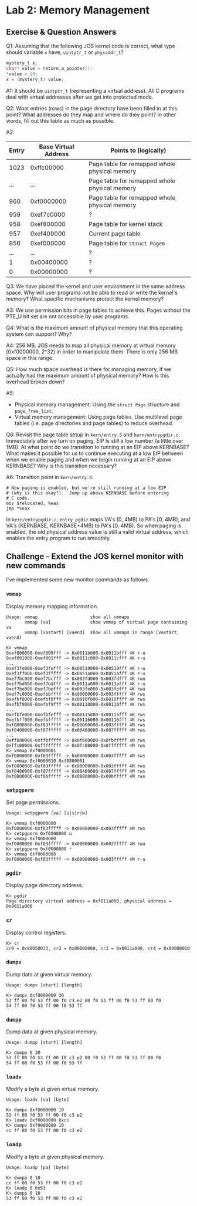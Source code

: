 # Lab 2: Memory Management

## Exercise & Question Answers

Q1: Assuming that the following JOS kernel code is correct, what type should variable `x` have, `uintptr_t` or `physaddr_t`?

```c
mystery_t x;
char* value = return_a_pointer();
*value = 10;
x = (mystery_t) value;
```

A1: It should be `uintptr_t` (representing a virtual address). All C programs deal with virtual addresses after we get into protected mode.

Q2: What entries (rows) in the page directory have been filled in at this point? What addresses do they map and where do they point? In other words, fill out this table as much as possible.

A2:

|Entry|Base Virtual Address|Points to (logically)|
|-|-|-|
|1023|0xffc00000|Page table for remapped whole physical memory|
|...|...|Page table for remapped whole physical memory|
|960|0xf0000000|Page table for remapped whole physical memory|
|959|0xef7c0000|?|
|958|0xef800000|Page table for kernel stack|
|957|0xef400000|Current page table|
|956|0xef000000|Page table for `struct Page`s|
|...|...|?|
|1|0x00400000|?|
|0|0x00000000|?|

Q3: We have placed the kernel and user environment in the same address space. Why will user programs not be able to read or write the kernel's memory? What specific mechanisms protect the kernel memory?

A3: We use permission bits in page tables to achieve this. Pages without the PTE_U bit set are not accessible by user programs.

Q4: What is the maximum amount of physical memory that this operating system can support? Why?

A4: 256 MB. JOS needs to map all physical memory at virtual memory [0xf0000000, 2^32) in order to manipulate them. There is only 256 MB space in this range.

Q5: How much space overhead is there for managing memory, if we actually had the maximum amount of physical memory? How is this overhead broken down?

A5:

- Physical memory management: Using the `struct Page` structure and `page_free_list`.
- Virtual memory management: Using page tables. Use multilevel page tables (i.e. page directories and page tables) to reduce overhead.

Q6: Revisit the page table setup in `kern/entry.S` and `kern/entrypgdir.c`. Immediately after we turn on paging, EIP is still a low number (a little over 1MB). At what point do we transition to running at an EIP above KERNBASE? What makes it possible for us to continue executing at a low EIP between when we enable paging and when we begin running at an EIP above KERNBASE? Why is this transition necessary?

A6: Transition point in `kern/entry.S`:

```assembly
# Now paging is enabled, but we're still running at a low EIP
# (why is this okay?).  Jump up above KERNBASE before entering
# C code.
mov	$relocated, %eax
jmp	*%eax
```

In `kern/entrypgdir.c`, `entry_pgdir` maps VA's [0, 4MB) to PA's [0, 4MB), and VA's [KERNBASE, KERNBASE+4MB) to PA's [0, 4MB). So when paging is enabled, the old physical address value is still a valid virtual address, which enables the entry program to run smoothly.

## Challenge - Extend the JOS kernel monitor with new commands

I've implemented some new monitor commands as follows.

### `vmmap`

Display memory mapping information.

```
Usage: vmmap                    show all vmmaps
       vmmap [va]               show vmmap of virtual page containing va
       vmmap [vastart] [vaend]  show all vmmaps in range [vastart, vaend)
```

```
K> vmmap
0xef000000-0xef000fff -> 0x0011b000-0x0011bfff 4K r-u
0xef001000-0xef001fff -> 0x0011c000-0x0011cfff 4K r-u
...
0xef3fe000-0xef3fefff -> 0x00519000-0x00519fff 4K r-u
0xef3ff000-0xef3fffff -> 0x0051a000-0x0051afff 4K r-u
0xef7bc000-0xef7bcfff -> 0x003fd000-0x003fdfff 4K rwu
0xef7bd000-0xef7bdfff -> 0x0011a000-0x0011afff 4K r-u
0xef7be000-0xef7befff -> 0x003fe000-0x003fefff 4K rwu
0xef7c0000-0xefbbffff -> 0x00000000-0x003fffff 4M rws
0xefbf8000-0xefbf8fff -> 0x0010f000-0x0010ffff 4K rws
0xefbf9000-0xefbf9fff -> 0x00110000-0x00110fff 4K rws
...
0xefbfe000-0xefbfefff -> 0x00115000-0x00115fff 4K rws
0xefbff000-0xefbfffff -> 0x00116000-0x00116fff 4K rws
0xf0000000-0xf03fffff -> 0x00000000-0x003fffff 4M rws
0xf0400000-0xf07fffff -> 0x00400000-0x007fffff 4M rws
...
0xff800000-0xffbfffff -> 0x0f800000-0x0fbfffff 4M rws
0xffc00000-0xffffffff -> 0x0fc00000-0x0fffffff 4M rws
K> vmmap 0xf0000001
0xf0000000-0xf03fffff -> 0x00000000-0x003fffff 4M rws
K> vmmap 0xf0000010 0xf0800001
0xf0000000-0xf03fffff -> 0x00000000-0x003fffff 4M rws
0xf0400000-0xf07fffff -> 0x00400000-0x007fffff 4M rws
0xf0800000-0xf0bfffff -> 0x00800000-0x00bfffff 4M rws
```

### `setpgperm`

Set page permissions.

```
Usage: setpgperm [va] [u|s|r|w]
```

```
K> vmmap 0xf0000000
0xf0000000-0xf03fffff -> 0x00000000-0x003fffff 4M rws
K> setpgperm 0xf0000000 u
K> vmmap 0xf0000000
0xf0000000-0xf03fffff -> 0x00000000-0x003fffff 4M rwu
K> setpgperm 0xf0000000 r
K> vmmap 0xf0000000
0xf0000000-0xf03fffff -> 0x00000000-0x003fffff 4M r-u
```

### `pgdir`

Display page directory address.

```
K> pgdir
Page directory virtual address = 0xf011a000, physical address = 0x0011a000
```

### `cr`

Display control registers.

```
K> cr
cr0 = 0x80050033, cr2 = 0x00000000, cr3 = 0x0011a000, cr4 = 0x00000010
```

### `dumpv`

Dump data at given virtual memory.

```
Usage: dumpv [start] [length]
```

```
K> dumpv 0xf0000000 30
53 ff 00 f0 53 ff 00 f0 c3 e2 00 f0 53 ff 00 f0 53 ff 00 f0
54 ff 00 f0 53 ff 00 f0 53 ff
```

### `dumpp`

Dump data at given physical memory.

```
Usage: dumpp [start] [length]
```

```
K> dumpp 0 30
53 ff 00 f0 53 ff 00 f0 c3 e2 00 f0 53 ff 00 f0 53 ff 00 f0
54 ff 00 f0 53 ff 00 f0 53 ff
```

### `loadv`

Modify a byte at given virtual memory.

```
Usage: loadv [va] [byte]
```

```
K> dumpv 0xf0000000 10
53 ff 00 f0 53 ff 00 f0 c3 e2
K> loadv 0xf0000000 0xcc
K> dumpv 0xf0000000 10
cc ff 00 f0 53 ff 00 f0 c3 e2
```

### `loadp`

Modify a byte at given physical memory.

```
Usage: loadp [pa] [byte]
```

```
K> dumpp 0 10
cc ff 00 f0 53 ff 00 f0 c3 e2
K> loadp 0 0x53
K> dumpp 0 10
53 ff 00 f0 53 ff 00 f0 c3 e2
```

